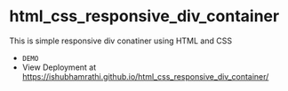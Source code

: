 # html_css_responsive_div_container
This is simple responsive div conatiner using HTML and CSS

* `DEMO`
* View Deployment at https://ishubhamrathi.github.io/html_css_responsive_div_container/
